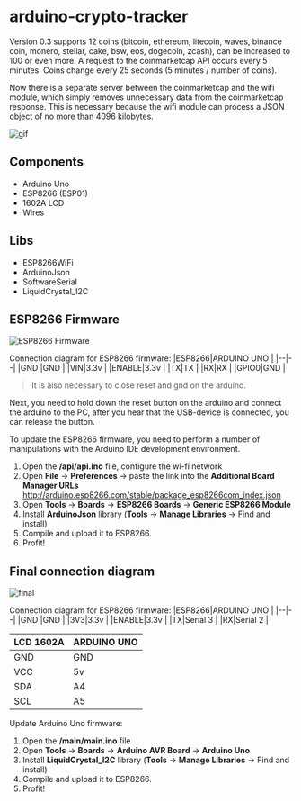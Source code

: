 
# arduino-crypto-tracker
Version 0.3 supports 12 coins (bitcoin, ethereum, litecoin, waves, binance coin, monero, stellar, cake, bsw, eos, dogecoin, zcash), can be increased to 100 or even more.
A request to the coinmarketcap API occurs every 5 minutes. Coins change every 25 seconds (5 minutes / number of coins).

Now there is a separate server between the coinmarketcap and the wifi module, which simply removes unnecessary data from the coinmarketcap response. This is necessary because the wifi module can process a JSON object of no more than 4096 kilobytes.

![gif](https://i.imgur.com/MEcRNAY.gif)
## Components
* Arduino Uno
* ESP8266 (ESP01)
* 1602A LCD
* Wires

## Libs
* ESP8266WiFi
* ArduinoJson
* SoftwareSerial
* LiquidCrystal_I2C

## ESP8266 Firmware
![ESP8266 Firmware](https://i.imgur.com/UQTOLVl.png)

Connection diagram for ESP8266 firmware:
|ESP8266|ARDUINO UNO  |
|--|--|
|GND  |GND  |
|VIN|3.3v  |
|ENABLE|3.3v  |
|TX|TX  |
|RX|RX  |
|GPIO0|GND  |

> It is also necessary to close reset and gnd on the arduino.

Next, you need to hold down the reset button on the arduino and connect the arduino to the PC, after you hear that the USB-device is connected, you can release the button.

To update the ESP8266 firmware, you need to perform a number of manipulations with the Arduino IDE development environment.
1. Open the **/api/api.ino** file, configure the wi-fi network
2. Open **File** -> **Preferences** -> paste the link into the **Additional Board Manager URLs** http://arduino.esp8266.com/stable/package_esp8266com_index.json
3. Open **Tools** -> **Boards** -> **ESP8266 Boards** -> **Generic ESP8266 Module**
4. Install **ArduinoJson** library (**Tools** -> **Manage Libraries** -> Find and install)
5. Compile and upload it to ESP8266.
6. Profit!

## Final connection diagram
![final](https://i.imgur.com/WkuA8OZ.png)

Connection diagram for ESP8266 firmware:
|ESP8266|ARDUINO UNO  |
|--|--|
|GND  |GND  |
|3V3|3.3v  |
|ENABLE|3.3v  |
|TX|Serial 3  |
|RX|Serial 2  |

|LCD 1602A|ARDUINO UNO  |
|--|--|
|GND  |GND  |
|VCC|5v  |
|SDA|A4  |
|SCL|A5 |

Update Arduino Uno firmware:

1. Open the **/main/main.ino** file
2. Open **Tools** -> **Boards** -> **Arduino AVR Board** -> **Arduino Uno**
3. Install **LiquidCrystal_I2C** library (**Tools** -> **Manage Libraries** -> Find and install)
4. Compile and upload it to ESP8266.
5. Profit!
